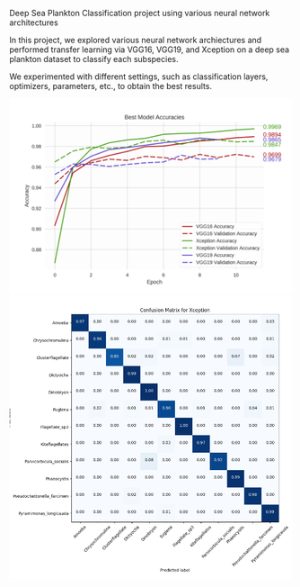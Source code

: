 Deep Sea Plankton Classification project using various neural network architectures

In this project, we explored various neural network archiectures and performed transfer
learning via VGG16, VGG19, and Xception on a deep sea plankton dataset to classify
each subspecies. 

We experimented with different settings, such as classification layers, optimizers,
parameters, etc., to obtain the best results.

![description](https://github.com/JeffreyYeung7/Plankton-Classification/blob/master/ModelAccuracy.png)
![description](https://github.com/JeffreyYeung7/Plankton-Classification/blob/master/XceptionConfusion.png)
